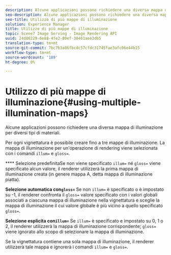 ```yaml
---
description: Alcune applicazioni possono richiedere una diversa mappa di illuminazione per diversi tipi di materiali.
seo-description: Alcune applicazioni possono richiedere una diversa mappa di illuminazione per diversi tipi di materiali.
seo-title: Utilizzo di più mappe di illuminazione
solution: Experience Manager
title: Utilizzo di più mappe di illuminazione
topic: Scene7 Image Serving - Image Rendering API
uuid: 24d86229-6e88-4fe2-80ef-30461aee3db5
translation-type: tm+mt
source-git-commit: 7bc7b3a86fbcdc57cfdc31745fae3afc06e44b15
workflow-type: tm+mt
source-wordcount: '189'
ht-degree: 0%

---
```



# Utilizzo di più mappe di illuminazione{#using-multiple-illumination-maps}

Alcune applicazioni possono richiedere una diversa mappa di illuminazione per diversi tipi di materiali.

Per ogni vignettatura è possibile creare fino a tre mappe di illuminazione. La mappa di illuminazione per un&#39;operazione di rendering viene selezionata con i comandi `illum=` e `gloss=`.

**** Selezione predefinitaSe non viene specificato  `illum=` né  `gloss=` viene specificato alcun valore, il renderer utilizzerà la prima mappa di illuminazione creata (in genere mappa A, detta mappa di illuminazione piatta).

**Selezione automatica con`gloss=`** Se non  `illum=` è specificato o è impostato su -1, il renderer confronta il  `gloss=` valore specificato con i valori globali associati a ciascuna mappa di illuminazione nella vignettatura e sceglie la mappa di illuminazione il cui valore globale è più vicino a quello specificato  `gloss=`.

**Selezione esplicita con`illum=`** Se  `illum=` è specificato e impostato su 0, 1 o 2, il renderer utilizzerà la mappa di illuminazione corrispondente;  `gloss=` viene ignorato allo scopo di selezionare la mappa di illuminazione.

Se la vignettatura contiene una sola mappa di illuminazione, il renderer utilizzerà tale mappa e ignorerà i comandi `illum=` e `gloss=`.
